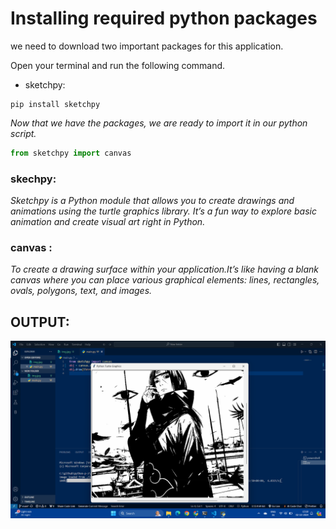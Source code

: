 # Installing required python packages
we need to download two important packages for this application.

Open your terminal and run the following command.
- sketchpy:
```terminal
pip install sketchpy
```
*Now that we have the packages, we are ready to import it in our python script.*
```py
from sketchpy import canvas
```
### skechpy:
*Sketchpy is a Python module that allows you to create drawings and animations using the turtle graphics library. It’s a fun way to explore basic animation and create visual art right in Python.*
### canvas : 
*To create a drawing surface within your application.It’s like having a blank canvas where you can place various graphical elements: lines, rectangles, ovals, polygons, text, and images.*

## OUTPUT:
![image desc](./sketch.png)
